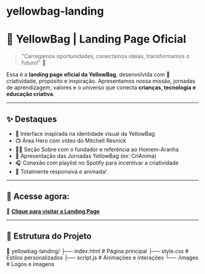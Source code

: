 # yellowbag-landing
# 🎒 YellowBag | Landing Page Oficial

> "Carregamos oportunidades, conectamos ideias, transformamos o futuro!" 🌟

Essa é a **landing page oficial da YellowBag**, desenvolvida com 💛 criatividade, propósito e inspiração. Apresentamos nossa missão, jornadas de aprendizagem, valores e o universo que conecta **crianças, tecnologia e educação criativa**.

---

## ✨ Destaques

- 🎨 Interface inspirada na identidade visual da YellowBag
- 📺 Área Hero com vídeo do Mitchell Resnick
- 🦸‍♂️ Seção Sobre com o fundador e referência ao Homem-Aranha
- 🚀 Apresentação das Jornadas YellowBag (ex: CriAnima)
- 🎧 Conexão com playlist no Spotify para incentivar a criatividade
- 📱 Totalmente responsiva e animada!

---

## 📌 Acesse agora:

🔗 [**Clique para visitar a Landing Page**](https://seu-usuario.github.io/yellowbag-landing/)

---

## 📁 Estrutura do Projeto

📁 yellowbag-landing/
├── index.html # Página principal
├── style.css # Estilos personalizados
├── script.js # Animações e interações
└── /images # Logos e imagens

